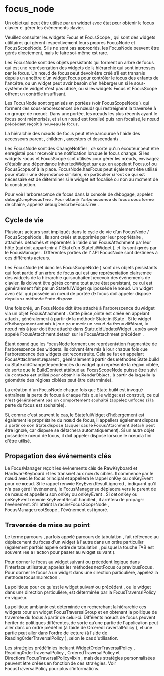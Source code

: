 # focus_node

Un objet qui peut être utilisé par un widget avec état pour obtenir le focus clavier et gérer les événements clavier.

Veuillez consulter les widgets Focus et FocusScope , qui sont des widgets utilitaires qui gèrent respectivement leurs propres FocusNode et FocusScopeNode. 
S'ils ne sont pas appropriés, les FocusNode peuvent être gérés directement, mais le faire soi-même est rare.

Les FocusNode sont des objets persistants qui forment un arbre de focus qui est une représentation des widgets de la hiérarchie qui sont intéressés par le focus. 
Un nœud de focus peut devoir être créé s'il est transmis depuis un ancêtre d'un widget Focus pour contrôler le focus des enfants de l'ancêtre, ou un widget peut 
avoir besoin d'en héberger un si le sous-système de widget n'est pas utilisé, ou si les widgets Focus et FocusScope offrent un contrôle insuffisant.

Les FocusNode sont organisés en portées (voir FocusScopeNode ), qui forment des sous-arborescences de nœuds qui restreignent la traversée à un groupe de nœuds.
Dans une portée, les nœuds les plus récents ayant le focus sont mémorisés, et si un nœud est focalisé puis non focalisé, le nœud précédent reçoit à nouveau le 
focus.

La hiérarchie des nœuds de focus peut être parcourue à l'aide des accesseurs parent , children , ancestors et descendants .

Les FocusNode sont des ChangeNotifier , de sorte qu'un écouteur peut être enregistré pour recevoir une notification lorsque le focus change. Si les widgets Focus 
et FocusScope sont utilisés pour gérer les nœuds, envisagez d'établir une dépendance InheritedWidget sur eux en appelant Focus.of ou FocusScope.of à la place. 
FocusNode.hasFocus peut également être utilisé pour établir une dépendance similaire, en particulier si tout ce qui est nécessaire est de déterminer si le widget 
est focalisé ou non au moment de la construction.

Pour voir l'arborescence de focus dans la console de débogage, appelez debugDumpFocusTree . Pour obtenir l'arborescence de focus sous forme de chaîne, appelez 
debugDescribeFocusTree .

## Cycle de vie
Plusieurs acteurs sont impliqués dans le cycle de vie d'un FocusNode / FocusScopeNode . Ils sont créés et supprimés par leur propriétaire , attachés, détachés et 
reparentés à l'aide d'un FocusAttachment par leur hôte (qui doit appartenir à l' État d'un StatefulWidget ), et ils sont gérés par le FocusManager . 
Différentes parties de l' API FocusNode sont destinées à ces différents acteurs.

Les FocusNode (et donc les FocusScopeNode ) sont des objets persistants qui font partie d'un arbre de focus qui est une représentation clairsemée des widgets de la
hiérarchie qui souhaitent recevoir des événements de clavier. Ils doivent être gérés comme tout autre état persistant, ce qui est généralement fait par un 
StatefulWidget qui possède le nœud. Un widget avec état qui possède un nœud de portée de focus doit appeler dispose depuis sa méthode State.dispose .

Une fois créé, un FocusNode doit être attaché à l'arborescence du widget via un objet FocusAttachment . Cette pièce jointe est créée en appelant attach , 
généralement à partir de la méthode State.initState . Si le widget d'hébergement est mis à jour pour avoir un nœud de focus différent, le nœud mis à jour doit être 
attaché dans State.didUpdateWidget , après avoir appelé FocusAttachment.detach sur le FocusAttachment précédent .

Étant donné que les FocusNode forment une représentation fragmentée de l'arborescence des widgets, ils doivent être mis à jour chaque fois que l'arborescence des 
widgets est reconstruite. Cela se fait en appelant FocusAttachment.reparent , généralement à partir des méthodes State.build ou State.didChangeDependencies du 
widget qui représente la région ciblée, de sorte que le BuildContext attribué au FocusScopeNode puisse être suivi (le contexte est utilisé pour obtenir le 
RenderObject , à partir de laquelle la géométrie des régions ciblées peut être déterminée).

La création d'un FocusNode chaque fois que State.build est invoqué entraînera la perte du focus à chaque fois que le widget est construit, ce qui n'est 
généralement pas un comportement souhaité (appelez unfocus si la perte du focus est souhaitée).

Si, comme c'est souvent le cas, le StatefulWidget d'hébergement est également le propriétaire du nœud de focus, il appellera également dispose à partir de son 
State.dispose (auquel cas le FocusAttachment.detach peut être ignoré, car dispose se détachera automatiquement). Si un autre objet possède le nœud de focus, 
il doit appeler dispose lorsque le nœud a fini d'être utilisé.

## Propagation des événements clés
Le FocusManager reçoit les événements clés de RawKeyboard et HardwareKeyboard et les transmet aux nœuds ciblés. Il commence par le nœud avec le focus principal et 
appellera le rappel onKey ou onKeyEvent pour ce nœud. Si le rappel renvoie KeyEventResult.ignored , indiquant qu'il n'a pas géré l'événement, le FocusManager se 
déplacera vers le parent de ce nœud et appellera son onKey ou onKeyEvent . Si cet onKey ou onKeyEvent renvoie KeyEventResult.handled , il arrêtera de propager 
l'événement. S'il atteint la racineFocusScopeNode , FocusManager.rootScope , l'événement est ignoré.

## Traversée de mise au point
Le terme parcours , parfois appelé parcours de tabulation , fait référence au déplacement du focus d'un widget à l'autre dans un ordre particulier (également 
parfois appelé ordre de tabulation , puisque la touche TAB est souvent liée à l'action pour passer au widget suivant ).

Pour donner le focus au widget suivant ou précédent logique dans l'interface utilisateur, appelez les méthodes nextFocus ou previousFocus . Pour donner le focus à 
un widget dans une direction particulière, appelez la méthode focusInDirection .

La politique pour ce qu'est le widget suivant ou précédent , ou le widget dans une direction particulière, est déterminée par la FocusTraversalPolicy en vigueur.

La politique ambiante est déterminée en recherchant la hiérarchie des widgets pour un widget FocusTraversalGroup et en obtenant la politique de traversée du focus 
à partir de celui-ci. Différents nœuds de focus peuvent hériter de politiques différentes, de sorte qu'une partie de l'application peut aller dans un ordre prédéfini (à l'aide de OrderedTraversalPolicy ), et une partie peut aller dans l'ordre de lecture (à l'aide de ReadingOrderTraversalPolicy ), selon le cas d'utilisation.

Les stratégies prédéfinies incluent WidgetOrderTraversalPolicy , ReadingOrderTraversalPolicy , OrderedTraversalPolicy et DirectionalFocusTraversalPolicyMixin , 
mais des stratégies personnalisées peuvent être créées en fonction de ces stratégies. Voir FocusTraversalPolicy pour plus d'informations.
